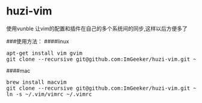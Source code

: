 huzi-vim
========

使用vunble 让vim的配置和插件在自己的多个系统间的同步,这样以后方便多了

###使用方法：
####linux
<pre>
apt-get install vim gvim
git clone --recursive git@github.com:ImGeeker/huzi-vim.git ~/.vim
</pre>
####mac
<pre>
brew install macvim
git clone --recursive git@github.com:ImGeeker/huzi-vim.git ~/.vim
ln -s ~/.vim/vimrc ~/.vimrc
</pre>

